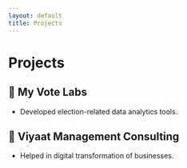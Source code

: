 ```yaml
---
layout: default
title: Projects
---
```


# Projects

## 📌 My Vote Labs
- Developed election-related data analytics tools.

## 📌 Viyaat Management Consulting
- Helped in digital transformation of businesses.
